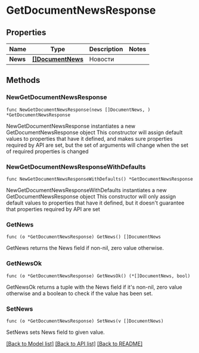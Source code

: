# GetDocumentNewsResponse

## Properties

Name | Type | Description | Notes
------------ | ------------- | ------------- | -------------
**News** | [**[]DocumentNews**](DocumentNews.md) | Новости | 

## Methods

### NewGetDocumentNewsResponse

`func NewGetDocumentNewsResponse(news []DocumentNews, ) *GetDocumentNewsResponse`

NewGetDocumentNewsResponse instantiates a new GetDocumentNewsResponse object
This constructor will assign default values to properties that have it defined,
and makes sure properties required by API are set, but the set of arguments
will change when the set of required properties is changed

### NewGetDocumentNewsResponseWithDefaults

`func NewGetDocumentNewsResponseWithDefaults() *GetDocumentNewsResponse`

NewGetDocumentNewsResponseWithDefaults instantiates a new GetDocumentNewsResponse object
This constructor will only assign default values to properties that have it defined,
but it doesn't guarantee that properties required by API are set

### GetNews

`func (o *GetDocumentNewsResponse) GetNews() []DocumentNews`

GetNews returns the News field if non-nil, zero value otherwise.

### GetNewsOk

`func (o *GetDocumentNewsResponse) GetNewsOk() (*[]DocumentNews, bool)`

GetNewsOk returns a tuple with the News field if it's non-nil, zero value otherwise
and a boolean to check if the value has been set.

### SetNews

`func (o *GetDocumentNewsResponse) SetNews(v []DocumentNews)`

SetNews sets News field to given value.



[[Back to Model list]](../README.md#documentation-for-models) [[Back to API list]](../README.md#documentation-for-api-endpoints) [[Back to README]](../README.md)


